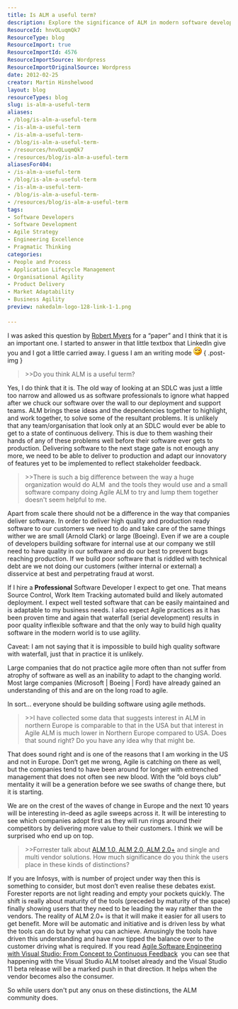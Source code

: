 ```yaml
---
title: Is ALM a useful term?
description: Explore the significance of ALM in modern software development. Discover how Agile practices enhance quality and adaptability for all organizations.
ResourceId: hnvOLuqmQk7
ResourceType: blog
ResourceImport: true
ResourceImportId: 4576
ResourceImportSource: Wordpress
ResourceImportOriginalSource: Wordpress
date: 2012-02-25
creator: Martin Hinshelwood
layout: blog
resourceTypes: blog
slug: is-alm-a-useful-term
aliases:
- /blog/is-alm-a-useful-term
- /is-alm-a-useful-term
- /is-alm-a-useful-term-
- /blog/is-alm-a-useful-term-
- /resources/hnvOLuqmQk7
- /resources/blog/is-alm-a-useful-term
aliasesFor404:
- /is-alm-a-useful-term
- /blog/is-alm-a-useful-term
- /is-alm-a-useful-term-
- /blog/is-alm-a-useful-term-
- /resources/blog/is-alm-a-useful-term
tags:
- Software Developers
- Software Development
- Agile Strategy
- Engineering Excellence
- Pragmatic Thinking
categories:
- People and Process
- Application Lifecycle Management
- Organisational Agility
- Product Delivery
- Market Adaptability
- Business Agility
preview: nakedalm-logo-128-link-1-1.png

---
```

I was asked this question by [Robert Myers](http://www.linkedin.com/pub/robert-myers/5/316/746) for a “paper” and I think that it is an important one. I started to answer in that little textbox that LinkedIn give you and I got a little carried away. I guess I am an writing mode ![Smile](images/wlEmoticon-smile2-2-2.png)
{ .post-img }

> \>>Do you think ALM is a useful term?

Yes, I do think that it is. The old way of looking at an SDLC was just a little too narrow and allowed us as software professionals to ignore what happed after we chuck our software over the wall to our deployment and support teams. ALM brings these ideas and the dependencies together to highlight, and work together, to solve some of the resultant problems. It is unlikely that any team/organisation that look only at an SDLC would ever be able to get to a state of continuous delivery. This is due to them washing their hands of any of these problems well before their software ever gets to production. Delivering software to the next stage gate is not enough any more, we need to be able to deliver to production and adapt our innovatory of features yet to be implemented to reflect stakeholder feedback.

> \>>There is such a big difference between the way a huge organization would do ALM  and the tools they would use and a small software company doing Agile ALM to try and lump them together doesn't seem helpful to me.

Apart from scale there should not be a difference in the way that companies deliver software. In order to deliver high quality and production ready software to our customers we need to do and take care of the same things wither we are small (Arnold Clark) or large (Boeing). Even if we are a couple of developers building software for internal use at our company we still need to have quality in our software and do our best to prevent bugs reaching production. If we build poor software that is riddled with technical debt are we not doing our customers (wither internal or external) a disservice at best and perpetrating fraud at worst.

If I hire a **Professional** Software Developer I expect to get one. That means Source Control, Work Item Tracking automated build and likely automated deployment. I expect well tested software that can be easily maintained and is adaptable to my business needs. I also expect Agile practices as it has been proven time and again that waterfall (serial development) results in poor quality inflexible software and that the only way to build high quality software in the modern world is to use agility.

Caveat: I am not saying that it is impossible to build high quality software with waterfall, just that in practice it is unlikely.

Large companies that do not practice agile more often than not suffer from atrophy of software as well as an inability to adapt to the changing world. Most large companies (Microsoft | Boeing | Ford) have already gained an understanding of this and are on the long road to agile.

In sort... everyone should be building software using agile methods.

> \>>I have collected some data that suggests interest in ALM in northern Europe is comparable to that in the USA but that interest in Agile ALM is much lower in Northern Europe compared to USA. Does that sound right? Do you have any idea why that might be.

That does sound right and is one of the reasons that I am working in the US and not in Europe. Don’t get me wrong, Agile is catching on there as well, but the companies tend to have been around for longer with entrenched management that does not often see new blood. With the “old boys club” mentality it will be a generation before we see swaths of change there, but it is starting.

We are on the crest of the waves of change in Europe and the next 10 years will be interesting in-deed as agile sweeps across it. It will be interesting to see which companies adopt first as they will run rings around their competitors by delivering more value to their customers. I think we will be surprised who end up on top.

> \>>Forrester talk about [ALM 1.0, ALM 2.0, ALM 2.0+](http://blogs.forrester.com/tom_grant/11-04-18-the_first_question_about_alm_tools_isnt_about_the_tools) and single and multi vendor solutions. How much significance do you think the users place in these kinds of distinctions?

If you are Infosys, with is number of project under way then this is something to consider, but most don’t even realise these debates exist. Forester reports are not light reading and empty your pockets quickly. The shift is really about maturity of the tools (preceded by maturity of the space) finally showing users that they need to be leading the way rather than the vendors. The reality of ALM 2.0+ is that it will make it easier for all users to get benefit. More will be automatic and initiative and is driven less by what the tools can do but by what you can achieve. Amusingly the tools have driven this understanding and have now tipped the balance over to the customer driving what is required. If you read [Agile Software Engineering with Visual Studio: From Concept to Continuous Feedback](http://www.amazon.com/Software-Engineering-Visual-Studio-ebook/dp/B005N8EX1G)  you can see that happening with the Visual Studio ALM toolset already and the Visual Studio 11 beta release will be a marked push in that direction. It helps when the vendor becomes also the consumer.

So while users don't put any onus on these distinctions, the ALM community does.
